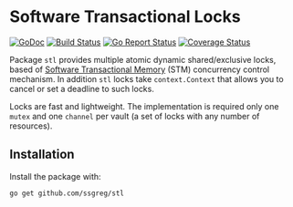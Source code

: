 # Software Transactional Locks

[![GoDoc](https://godoc.org/github.com/ssgreg/stl?status.svg)](https://godoc.org/github.com/ssgreg/stl)
[![Build Status](https://travis-ci.org/ssgreg/stl.svg?branch=master)](https://travis-ci.org/ssgreg/stl)
[![Go Report Status](https://goreportcard.com/badge/github.com/ssgreg/stl)](https://goreportcard.com/report/github.com/ssgreg/stl)
[![Coverage Status](https://coveralls.io/repos/github/ssgreg/stl/badge.svg?branch=master)](https://coveralls.io/github/ssgreg/stl?branch=master)

Package `stl` provides multiple atomic dynamic shared/exclusive locks, based of [Software Transactional Memory](https://en.wikipedia.org/wiki/Software_transactional_memory) (STM) concurrency control mechanism.
In addition `stl` locks take `context.Context` that allows you to cancel or set a deadline to such locks.

Locks are fast and lightweight. The implementation is required only one `mutex` and one `channel` per vault (a set of locks with any number of resources).

## Installation

Install the package with:

```shell
go get github.com/ssgreg/stl
```

